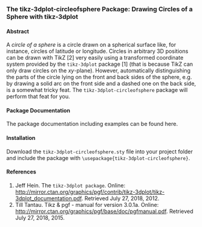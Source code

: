 ### The tikz-3dplot-circleofsphere Package: Drawing Circles of a Sphere with tikz-3dplot

#### Abstract
A _circle of a sphere_ is a circle drawn on a spherical surface like, for instance, circles of latitude or longitude. 
Circles in arbitrary 3D positions can be drawn with TikZ [2] very easily using a transformed coordinate system provided 
by the `tikz-3dplot` package [1] (that is because TikZ can only draw circles on the _xy_-plane). However, automatically 
distinguishing the parts of the circle lying on the front and back sides of the sphere, e.g. by drawing a solid arc on 
the front side and a dashed one on the back side, is a somewhat tricky feat. The `tikz-3dplot-circleofsphere` package 
will perform that feat for you.

#### Package Documentation
The package documentation including examples can be found here.

#### Installation
Download the `tikz-3dplot-circleofsphere.sty` file into your project folder and include the package with 
`\usepackage{tikz-3dplot-circleofsphere}`.

#### References
1. Jeff Hein. The `tikz-3dplot package`. Online: http://mirror.ctan.org/graphics/pgf/contrib/tikz-3dplot/tikz-3dplot_documentation.pdf. Retrieved July 27, 2018, 2012.
2. Till Tantau. Tikz & pgf - manual for version 3.0.1a. Online: http://mirror.ctan.org/graphics/pgf/base/doc/pgfmanual.pdf. Retrieved July 27, 2018, 2015.
